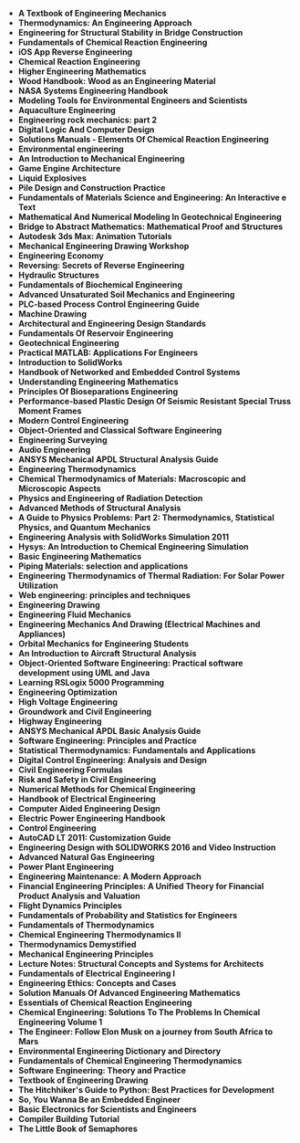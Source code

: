 <ul>

                             

 <li><b><a target="_blank" href="https://github.com/manjunath5496/Engineering-Books/blob/master/enb(1).pdf" style="text-decoration:none;">A Textbook of Engineering Mechanics </a></b></li>

 <li><b><a target="_blank" href="https://github.com/manjunath5496/Engineering-Books/blob/master/enb(2).pdf" style="text-decoration:none;">Thermodynamics: An Engineering Approach</a></b></li>

<li><b><a target="_blank" href="https://github.com/manjunath5496/Engineering-Books/blob/master/enb(3).pdf" style="text-decoration:none;">Engineering for Structural Stability in Bridge Construction</a></b></li>
 <li><b><a target="_blank" href="https://github.com/manjunath5496/Engineering-Books/blob/master/enb(4).pdf" style="text-decoration:none;">Fundamentals of Chemical Reaction Engineering</a></b></li>                              
<li><b><a target="_blank" href="https://github.com/manjunath5496/Engineering-Books/blob/master/enb(5).pdf" style="text-decoration:none;">iOS App Reverse Engineering</a></b></li>
<li><b><a target="_blank" href="https://github.com/manjunath5496/Engineering-Books/blob/master/enb(6).pdf" style="text-decoration:none;">Chemical Reaction Engineering</a></b></li>
 <li><b><a target="_blank" href="https://github.com/manjunath5496/Engineering-Books/blob/master/enb(7).pdf" style="text-decoration:none;">Higher Engineering Mathematics</a></b></li>

 <li><b><a target="_blank" href="https://github.com/manjunath5496/Engineering-Books/blob/master/enb(8).pdf" style="text-decoration:none;"> Wood Handbook: Wood as an Engineering Material </a></b></li>
                              
 <li><b><a target="_blank" href="https://github.com/manjunath5496/Engineering-Books/blob/master/enb(10).pdf" style="text-decoration:none;">NASA Systems Engineering Handbook </a></b></li>                              
<li><b><a target="_blank" href="https://github.com/manjunath5496/Engineering-Books/blob/master/enb(11).pdf" style="text-decoration:none;">Modeling Tools for Environmental Engineers and Scientists</a></b></li>
<li><b><a target="_blank" href="https://github.com/manjunath5496/Engineering-Books/blob/master/enb(12).pdf" style="text-decoration:none;">Aquaculture Engineering</a></b></li>
<li><b><a target="_blank" href="https://github.com/manjunath5496/Engineering-Books/blob/master/enb(13).pdf" style="text-decoration:none;">Engineering rock mechanics: part 2</a></b></li>
                              
<li><b><a target="_blank" href="https://github.com/manjunath5496/Engineering-Books/blob/master/enb(14).pdf" style="text-decoration:none;">Digital Logic And Computer Design</a></b></li>
<li><b><a target="_blank" href="https://github.com/manjunath5496/Engineering-Books/blob/master/enb(15).pdf" style="text-decoration:none;">Solutions Manuals - Elements Of Chemical Reaction Engineering</a></b></li>



<li><b><a target="_blank" href="https://github.com/manjunath5496/Engineering-Books/blob/master/enb(16).pdf" style="text-decoration:none;">Environmental engineering</a></b></li>

  <li><b><a target="_blank" href="https://github.com/manjunath5496/Engineering-Books/blob/master/enb(17).pdf" style="text-decoration:none;">An Introduction to Mechanical Engineering</a></b></li>   
  
<li><b><a target="_blank" href="https://github.com/manjunath5496/Engineering-Books/blob/master/enb(18).pdf" style="text-decoration:none;">Game Engine Architecture</a></b></li> 
<li><b><a target="_blank" href="https://github.com/manjunath5496/Engineering-Books/blob/master/enb(19).pdf" style="text-decoration:none;">Liquid Explosives</a></b></li> 

<li><b><a target="_blank" href="https://github.com/manjunath5496/Engineering-Books/blob/master/enb(20).pdf" style="text-decoration:none;">Pile Design and Construction Practice </a></b></li>

<li><b><a target="_blank" href="https://github.com/manjunath5496/Engineering-Books/blob/master/enb(21).pdf" style="text-decoration:none;">Fundamentals of Materials Science and Engineering: An Interactive e Text</a></b></li>
<li><b><a target="_blank" href="https://github.com/manjunath5496/Engineering-Books/blob/master/enb(22).pdf" style="text-decoration:none;">Mathematical And Numerical Modeling In Geotechnical Engineering</a></b></li> 
 
 

   <li><b><a target="_blank" href="https://github.com/manjunath5496/Engineering-Books/blob/master/enb(24).pdf" style="text-decoration:none;">Bridge to Abstract Mathematics: Mathematical Proof and Structures</a></b></li>
 
   <li><b><a target="_blank" href="https://github.com/manjunath5496/Engineering-Books/blob/master/enb(25).pdf" style="text-decoration:none;">Autodesk 3ds Max: Animation Tutorials</a></b></li>                              
 <li><b><a target="_blank" href="https://github.com/manjunath5496/Engineering-Books/blob/master/enb(26).pdf" style="text-decoration:none;">Mechanical Engineering Drawing Workshop</a></b></li>
  <li><b><a target="_blank" href="https://github.com/manjunath5496/Engineering-Books/blob/master/enb(27).pdf" style="text-decoration:none;">Engineering Economy</a></b></li>
   
 
   <li><b><a target="_blank" href="https://github.com/manjunath5496/Engineering-Books/blob/master/enb(28).pdf" style="text-decoration:none;">Reversing: Secrets of Reverse Engineering </a></b></li>
 
   <li><b><a target="_blank" href="https://github.com/manjunath5496/Engineering-Books/blob/master/enb(29).pdf" style="text-decoration:none;">Hydraulic Structures </a></b></li>                              

  <li><b><a target="_blank" href="https://github.com/manjunath5496/Engineering-Books/blob/master/enb(30).pdf" style="text-decoration:none;">Fundamentals of Biochemical Engineering</a></b></li>
 
   <li><b><a target="_blank" href="https://github.com/manjunath5496/Engineering-Books/blob/master/enb(31).pdf" style="text-decoration:none;">Advanced Unsaturated Soil Mechanics and Engineering</a></b></li> 
    <li><b><a target="_blank" href="https://github.com/manjunath5496/Engineering-Books/blob/master/enb(32).pdf" style="text-decoration:none;">PLC-based Process Control Engineering Guide</a></b></li> 

                   
  <li><b><a target="_blank" href="https://github.com/manjunath5496/Engineering-Books/blob/master/enb(34).pdf" style="text-decoration:none;">Machine Drawing</a></b></li> 
 
  <li><b><a target="_blank" href="https://github.com/manjunath5496/Engineering-Books/blob/master/enb(35).pdf" style="text-decoration:none;">Architectural and Engineering Design Standards</a></b></li> 
  
 
<li><b><a target="_blank" href="https://github.com/manjunath5496/Engineering-Books/blob/master/enb(37).pdf" style="text-decoration:none;">Fundamentals Of Reservoir Engineering</a></b></li>
 <li><b><a target="_blank" href="https://github.com/manjunath5496/Engineering-Books/blob/master/enb(38).pdf" style="text-decoration:none;">Geotechnical Engineering</a></b></li>
<li><b><a target="_blank" href="https://github.com/manjunath5496/Engineering-Books/blob/master/enb(39).pdf" style="text-decoration:none;">Practical MATLAB: Applications For Engineers</a></b></li>
 <li><b><a target="_blank" href="https://github.com/manjunath5496/Engineering-Books/blob/master/enb(40).pdf" style="text-decoration:none;">Introduction to SolidWorks</a></b></li>                              
<li><b><a target="_blank" href="https://github.com/manjunath5496/Engineering-Books/blob/master/enb(41).pdf" style="text-decoration:none;">Handbook of Networked and Embedded Control Systems</a></b></li>
<li><b><a target="_blank" href="https://github.com/manjunath5496/Engineering-Books/blob/master/enb(42).pdf" style="text-decoration:none;">Understanding Engineering Mathematics </a></b></li>
 
  <li><b><a target="_blank" href="https://github.com/manjunath5496/Engineering-Books/blob/master/enb(43).pdf" style="text-decoration:none;">Principles Of Bioseparations Engineering</a></b></li>
 <li><b><a target="_blank" href="https://github.com/manjunath5496/Engineering-Books/blob/master/enb(44).pdf" style="text-decoration:none;">Performance-based Plastic Design Of Seismic Resistant Special Truss Moment Frames </a></b></li>
   <li><b><a target="_blank" href="https://github.com/manjunath5496/Engineering-Books/blob/master/enb(45).pdf" style="text-decoration:none;">Modern Control Engineering</a></b></li>
                            
<li><b><a target="_blank" href="https://github.com/manjunath5496/Engineering-Books/blob/master/enb(46).pdf" style="text-decoration:none;">Object-Oriented and Classical Software Engineering</a></b></li>

<li><b><a target="_blank" href="https://github.com/manjunath5496/Engineering-Books/blob/master/enb(47).pdf" style="text-decoration:none;">Engineering Surveying</a></b></li>

<li><b><a target="_blank" href="https://github.com/manjunath5496/Engineering-Books/blob/master/enb(48).pdf" style="text-decoration:none;">Audio Engineering </a></b></li>
                              
<li><b><a target="_blank" href="https://github.com/manjunath5496/Engineering-Books/blob/master/enb(49).pdf" style="text-decoration:none;">ANSYS Mechanical APDL Structural Analysis Guide</a></b></li>
<li><b><a target="_blank" href="https://github.com/manjunath5496/Engineering-Books/blob/master/enb(50).pdf" style="text-decoration:none;">Engineering Thermodynamics </a></b></li>

<li><b><a target="_blank" href="https://github.com/manjunath5496/Engineering-Books/blob/master/enb(51).pdf" style="text-decoration:none;">Chemical Thermodynamics of Materials: Macroscopic and Microscopic Aspects </a></b></li>

<li><b><a target="_blank" href="https://github.com/manjunath5496/Engineering-Books/blob/master/enb(52).pdf" style="text-decoration:none;">Physics and Engineering of Radiation Detection</a></b></li>

<li><b><a target="_blank" href="https://github.com/manjunath5496/Engineering-Books/blob/master/enb(53).pdf" style="text-decoration:none;">Advanced Methods of Structural Analysis</a></b></li>

<li><b><a target="_blank" href="https://github.com/manjunath5496/Engineering-Books/blob/master/enb(54).pdf" style="text-decoration:none;">A Guide to Physics Problems: Part 2: Thermodynamics, Statistical Physics, and Quantum Mechanics </a></b></li>

<li><b><a target="_blank" href="https://github.com/manjunath5496/Engineering-Books/blob/master/enb(55).pdf" style="text-decoration:none;">Engineering Analysis with SolidWorks Simulation 2011  </a></b></li>

<li><b><a target="_blank" href="https://github.com/manjunath5496/Engineering-Books/blob/master/enb(56).pdf" style="text-decoration:none;">Hysys: An Introduction to Chemical Engineering Simulation</a></b></li>

<li><b><a target="_blank" href="https://github.com/manjunath5496/Engineering-Books/blob/master/enb(57).pdf" style="text-decoration:none;">Basic Engineering Mathematics  </a></b></li>

<li><b><a target="_blank" href="https://github.com/manjunath5496/Engineering-Books/blob/master/enb(58).pdf" style="text-decoration:none;">Piping Materials: selection and applications  </a></b></li>



 <li><b><a target="_blank" href="https://github.com/manjunath5496/Engineering-Books/blob/master/enb(59).pdf" style="text-decoration:none;">Engineering Thermodynamics of Thermal Radiation: For Solar Power Utilization </a></b></li>

 <li><b><a target="_blank" href="https://github.com/manjunath5496/Engineering-Books/blob/master/enb(60).pdf" style="text-decoration:none;">Web engineering: principles and techniques</a></b></li>

<li><b><a target="_blank" href="https://github.com/manjunath5496/Engineering-Books/blob/master/enb(61).pdf" style="text-decoration:none;">Engineering Drawing</a></b></li>
 <li><b><a target="_blank" href="https://github.com/manjunath5496/Engineering-Books/blob/master/enb(62).pdf" style="text-decoration:none;">Engineering Fluid Mechanics</a></b></li>                              
<li><b><a target="_blank" href="https://github.com/manjunath5496/Engineering-Books/blob/master/enb(63).pdf" style="text-decoration:none;">Engineering Mechanics And Drawing (Electrical Machines and Appliances) </a></b></li>
<li><b><a target="_blank" href="https://github.com/manjunath5496/Engineering-Books/blob/master/enb(64).pdf" style="text-decoration:none;">Orbital Mechanics for Engineering Students</a></b></li>
 <li><b><a target="_blank" href="https://github.com/manjunath5496/Engineering-Books/blob/master/enb(65).pdf" style="text-decoration:none;">An Introduction to Aircraft Structural Analysis</a></b></li>

 <li><b><a target="_blank" href="https://github.com/manjunath5496/Engineering-Books/blob/master/enb(66).pdf" style="text-decoration:none;"> Object-Oriented Software Engineering: Practical software development using UML and Java </a></b></li>
                              
 <li><b><a target="_blank" href="https://github.com/manjunath5496/Engineering-Books/blob/master/enb(67).pdf" style="text-decoration:none;">Learning RSLogix 5000 Programming </a></b></li>                              
<li><b><a target="_blank" href="https://github.com/manjunath5496/Engineering-Books/blob/master/enb(68).pdf" style="text-decoration:none;">Engineering Optimization</a></b></li>
<li><b><a target="_blank" href="https://github.com/manjunath5496/Engineering-Books/blob/master/enb(69).pdf" style="text-decoration:none;">High Voltage Engineering</a></b></li>
<li><b><a target="_blank" href="https://github.com/manjunath5496/Engineering-Books/blob/master/enb(70).pdf" style="text-decoration:none;">Groundwork and Civil Engineering</a></b></li>
                              
<li><b><a target="_blank" href="https://github.com/manjunath5496/Engineering-Books/blob/master/enb(71).pdf" style="text-decoration:none;">Highway Engineering</a></b></li>
<li><b><a target="_blank" href="https://github.com/manjunath5496/Engineering-Books/blob/master/enb(72).pdf" style="text-decoration:none;">ANSYS Mechanical APDL Basic Analysis Guide</a></b></li>



<li><b><a target="_blank" href="https://github.com/manjunath5496/Engineering-Books/blob/master/enb(73).pdf" style="text-decoration:none;">Software Engineering: Principles and Practice</a></b></li>

  <li><b><a target="_blank" href="https://github.com/manjunath5496/Engineering-Books/blob/master/enb(74).pdf" style="text-decoration:none;">Statistical Thermodynamics: Fundamentals and Applications</a></b></li>   
  
<li><b><a target="_blank" href="https://github.com/manjunath5496/Engineering-Books/blob/master/enb(75).pdf" style="text-decoration:none;">Digital Control Engineering: Analysis and Design</a></b></li> 
<li><b><a target="_blank" href="https://github.com/manjunath5496/Engineering-Books/blob/master/enb(77).pdf" style="text-decoration:none;">Civil Engineering Formulas</a></b></li> 

<li><b><a target="_blank" href="https://github.com/manjunath5496/Engineering-Books/blob/master/enb(78).pdf" style="text-decoration:none;">Risk and Safety in Civil Engineering </a></b></li>

<li><b><a target="_blank" href="https://github.com/manjunath5496/Engineering-Books/blob/master/enb(79).pdf" style="text-decoration:none;">Numerical Methods for Chemical Engineering</a></b></li>
<li><b><a target="_blank" href="https://github.com/manjunath5496/Engineering-Books/blob/master/enb(80).pdf" style="text-decoration:none;">Handbook of Electrical Engineering</a></b></li> 
 
 

   <li><b><a target="_blank" href="https://github.com/manjunath5496/Engineering-Books/blob/master/enb(81).pdf" style="text-decoration:none;">Computer Aided Engineering Design</a></b></li>
 
   <li><b><a target="_blank" href="https://github.com/manjunath5496/Engineering-Books/blob/master/enb(82).pdf" style="text-decoration:none;">Electric Power Engineering Handbook</a></b></li>                              
 <li><b><a target="_blank" href="https://github.com/manjunath5496/Engineering-Books/blob/master/enb(83).pdf" style="text-decoration:none;">Control Engineering</a></b></li>
  <li><b><a target="_blank" href="https://github.com/manjunath5496/Engineering-Books/blob/master/enb(84).pdf" style="text-decoration:none;">AutoCAD LT 2011: Customization Guide</a></b></li>
   
 
   <li><b><a target="_blank" href="https://github.com/manjunath5496/Engineering-Books/blob/master/enb(85).pdf" style="text-decoration:none;">Engineering Design with SOLIDWORKS 2016 and Video Instruction </a></b></li>
 
   <li><b><a target="_blank" href="https://github.com/manjunath5496/Engineering-Books/blob/master/enb(87).pdf" style="text-decoration:none;">Advanced Natural Gas Engineering </a></b></li>                              

  <li><b><a target="_blank" href="https://github.com/manjunath5496/Engineering-Books/blob/master/enb(88).pdf" style="text-decoration:none;">Power Plant Engineering</a></b></li>
 
   <li><b><a target="_blank" href="https://github.com/manjunath5496/Engineering-Books/blob/master/enb(90).pdf" style="text-decoration:none;">Engineering Maintenance: A Modern Approach</a></b></li> 
    <li><b><a target="_blank" href="https://github.com/manjunath5496/Engineering-Books/blob/master/enb(91).pdf" style="text-decoration:none;">Financial Engineering Principles: A Unified Theory for Financial Product Analysis and Valuation</a></b></li> 

                   
  <li><b><a target="_blank" href="https://github.com/manjunath5496/Engineering-Books/blob/master/enb(92).pdf" style="text-decoration:none;">Flight Dynamics Principles</a></b></li> 
 
  <li><b><a target="_blank" href="https://github.com/manjunath5496/Engineering-Books/blob/master/enb(93).pdf" style="text-decoration:none;">Fundamentals of Probability and Statistics for Engineers</a></b></li> 
  
 
<li><b><a target="_blank" href="https://github.com/manjunath5496/Engineering-Books/blob/master/enb(94).pdf" style="text-decoration:none;">Fundamentals of Thermodynamics</a></b></li>
 <li><b><a target="_blank" href="https://github.com/manjunath5496/Engineering-Books/blob/master/enb(95).pdf" style="text-decoration:none;">Chemical Engineering Thermodynamics II</a></b></li>
<li><b><a target="_blank" href="https://github.com/manjunath5496/Engineering-Books/blob/master/enb(96).pdf" style="text-decoration:none;">Thermodynamics Demystified</a></b></li>
 <li><b><a target="_blank" href="https://github.com/manjunath5496/Engineering-Books/blob/master/enb(97).pdf" style="text-decoration:none;">Mechanical Engineering Principles</a></b></li>                              
<li><b><a target="_blank" href="https://github.com/manjunath5496/Engineering-Books/blob/master/enb(98).pdf" style="text-decoration:none;">Lecture Notes: Structural Concepts and Systems for Architects</a></b></li>
<li><b><a target="_blank" href="https://github.com/manjunath5496/Engineering-Books/blob/master/enb(99).pdf" style="text-decoration:none;">Fundamentals of Electrical Engineering I </a></b></li>
 
  <li><b><a target="_blank" href="https://github.com/manjunath5496/Engineering-Books/blob/master/enb(100).pdf" style="text-decoration:none;">Engineering Ethics: Concepts and Cases</a></b></li>
 <li><b><a target="_blank" href="https://github.com/manjunath5496/Engineering-Books/blob/master/enb(101).pdf" style="text-decoration:none;">Solution Manuals Of Advanced Engineering Mathematics </a></b></li>
   <li><b><a target="_blank" href="https://github.com/manjunath5496/Engineering-Books/blob/master/enb(103).pdf" style="text-decoration:none;">Essentials of Chemical Reaction Engineering</a></b></li>
                            
<li><b><a target="_blank" href="https://github.com/manjunath5496/Engineering-Books/blob/master/enb(104).pdf" style="text-decoration:none;">Chemical Engineering: Solutions To The Problems In Chemical Engineering Volume 1</a></b></li>

<li><b><a target="_blank" href="https://github.com/manjunath5496/Engineering-Books/blob/master/enb(105).pdf" style="text-decoration:none;">The Engineer: Follow Elon Musk on a journey from South Africa to Mars</a></b></li>

<li><b><a target="_blank" href="https://github.com/manjunath5496/Engineering-Books/blob/master/enb(106).pdf" style="text-decoration:none;">Environmental Engineering Dictionary and Directory </a></b></li>
                              
<li><b><a target="_blank" href="https://github.com/manjunath5496/Engineering-Books/blob/master/enb(107).pdf" style="text-decoration:none;">Fundamentals of Chemical Engineering Thermodynamics</a></b></li>
<li><b><a target="_blank" href="https://github.com/manjunath5496/Engineering-Books/blob/master/enb(108).pdf" style="text-decoration:none;">Software Engineering: Theory and Practice </a></b></li>


<li><b><a target="_blank" href="https://github.com/manjunath5496/Engineering-Books/blob/master/enb(9).pdf" style="text-decoration:none;">Textbook of Engineering Drawing</a></b></li>

<li><b><a target="_blank" href="https://github.com/manjunath5496/Engineering-Books/blob/master/enb(36).pdf" style="text-decoration:none;">The Hitchhiker's Guide to Python: Best Practices for Development</a></b></li>

<li><b><a target="_blank" href="https://github.com/manjunath5496/Engineering-Books/blob/master/enb(86).pdf" style="text-decoration:none;">So, You Wanna Be an Embedded Engineer </a></b></li>
                              
<li><b><a target="_blank" href="https://github.com/manjunath5496/Engineering-Books/blob/master/enb(102).pdf" style="text-decoration:none;">Basic Electronics for Scientists and Engineers</a></b></li>
<li><b><a target="_blank" href="https://github.com/manjunath5496/Engineering-Books/blob/master/enb(23).pdf" style="text-decoration:none;">Compiler Building Tutorial </a></b></li>

<li><b><a target="_blank" href="https://github.com/manjunath5496/Engineering-Books/blob/master/enb(33).pdf" style="text-decoration:none;">The Little Book of Semaphores </a></b></li>







</ul>
